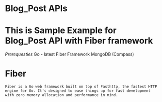 # Blog_Post APIs
# This is Sample Example for Blog_Post API with Fiber framework

*Prerequesties*
    Go - latest
    Fiber Framework
    MongoDB (Compass)

# Fiber
    Fiber is a Go web framework built on top of Fasthttp, the fastest HTTP engine for Go. It's designed to ease things up for fast development with zero memory allocation and performance in mind.
